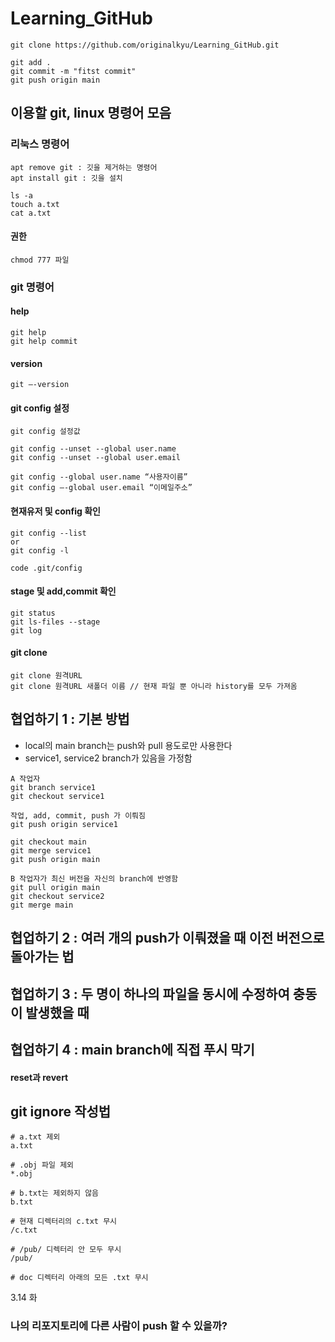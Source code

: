 # Learning_GitHub

```
git clone https://github.com/originalkyu/Learning_GitHub.git

git add .
git commit -m "fitst commit"
git push origin main
```

## 이용할 git, linux 명령어 모음
### 리눅스 명령어
```
apt remove git : 깃을 제거하는 명령어
apt install git : 깃을 설치

ls -a
touch a.txt
cat a.txt
```
#### 권한
```
chmod 777 파일
```


### git 명령어
#### help
```
git help
git help commit
```

#### version
```
git —-version
```

#### git config 설정
```
git config 설정값

git config --unset --global user.name
git config --unset --global user.email

git config --global user.name “사용자이름”
git config —-global user.email “이메일주소”
```
#### 현재유저 및 config 확인
```
git config --list 
or
git config -l

code .git/config
```

#### stage 및 add,commit 확인
```
git status
git ls-files --stage
git log
```

#### git clone
```
git clone 원격URL
git clone 원격URL 새폴더 이름 // 현재 파일 뿐 아니라 history를 모두 가져옴
```

## 협업하기 1 : 기본 방법
* local의 main branch는 push와 pull 용도로만 사용한다
* service1, service2 branch가 있음을 가정함
```
A 작업자
git branch service1
git checkout service1

작업, add, commit, push 가 이뤄짐
git push origin service1

git checkout main
git merge service1
git push origin main

B 작업자가 최신 버전을 자신의 branch에 반영함
git pull origin main
git checkout service2
git merge main
```

## 협업하기 2 : 여러 개의 push가 이뤄졌을 때 이전 버전으로 돌아가는 법

## 협업하기 3 : 두 명이 하나의 파일을 동시에 수정하여 충동이 발생했을 때

## 협업하기 4 : main branch에 직접 푸시 막기


#### reset과 revert

## git ignore 작성법
```
# a.txt 제외
a.txt

# .obj 파일 제외
*.obj

# b.txt는 제외하지 않음
b.txt

# 현재 디렉터리의 c.txt 무시
/c.txt

# /pub/ 디렉터리 안 모두 무시
/pub/

# doc 디렉터리 아래의 모든 .txt 무시
```

3.14 화
### 나의 리포지토리에 다른 사람이 push 할 수 있을까?